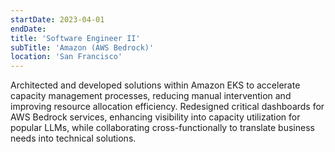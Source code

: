 ```yaml
---
startDate: 2023-04-01
endDate:
title: 'Software Engineer II'
subTitle: 'Amazon (AWS Bedrock)'
location: 'San Francisco'
---
```

Architected and developed solutions within Amazon EKS to accelerate capacity management processes, reducing manual intervention and improving resource allocation efficiency. Redesigned critical dashboards for AWS Bedrock services, enhancing visibility into capacity utilization for popular LLMs, while collaborating cross-functionally to translate business needs into technical solutions.
